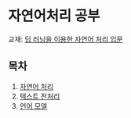 # 자연어처리 공부

교재: [딥 러닝을 이용한 자연어 처리 입문](https://wikidocs.net/book/2155)

## 목차
1. [자연어 처리](https://github.com/AvelChoi/NLP_study/tree/master/01.%20Intro)
2. [텍스트 전처리](https://github.com/AvelChoi/NLP_study/tree/master/02.%20Text%20Processing)
3. [언어 모델](https://github.com/AvelChoi/NLP_study/tree/master/03.%20Language%20Model)

